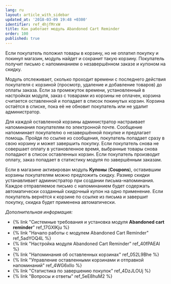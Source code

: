 ```yaml
---
lang: ru
layout: article_with_sidebar
updated_at: '2018-03-09 19:48 +0300'
identifier: ref_4hjfMrxW
title: Как работает модуль Abandoned Cart Reminder
order: 100
published: true
---
```

Если покупатель положил товары в корзину, но не оплатил покупку и покинул магазин, модуль найдет и сохранит такую корзину. Покупатель получит письмо с напоминанием о незавершённом заказе и купоном на скидку.

Модуль отслеживает, сколько проходит времени с последнего действия покупателя с корзиной (просмотр, удаление и добавление товаров) до оплаты заказа. Если за промежуток времени, установленный в настройках модуля, заказ с товарами из корзины не оплачен, корзина считается оставленной и попадает в список покинутых корзин. Корзина остаётся в списке, пока её не обновит покупатель или не удалит администратор.

Для каждой оставленной корзины администратор настраивает напоминания покупателям по электронной почте. Сообщение напомнинает покупателю о незавершённой покупке и предлагает помощь. Пройдя по ссылке из сообщения, покупатель попадает сразу в свою корзину и может завершить покупку. Если покупатель снова не совершает оплату в установленное время, выбранные товары снова попадают в список оставленных корзин. Если покупатель производит оплату, заказ попадает в статистику модуля по завершённым заказам.

Если в магазине активирован модуль **Купоны** (**Coupons**), оставившим корзины покупателям можно предложить скидку. Размер скидки устанавливает администратор при создании письма-напоминания. Каждое отправляемое письмо с напоминанием будет содержать автоматически созданный скидочный купон на одно применение. Если покупатель вернётся к корзине по ссылке из письма и завершит покупку, скидка будет применена автоматически.

_Дополнительная информация:_
*   {% link "Системные требования и установка модуля **Abandoned cart reminder**" ref_17GXlKju %}
*   {% link "Начало работы с модулем Abandoned Cart Reminder" ref_5adYOQ4L %}
*   {% link "Настройка модуля  Abandoned Cart Reminder" ref_40fPAEAI %}
*   {% link "Напоминания об оставленных корзинах" ref_052L9Bhe %}
*   {% link "Управление оставленными корзинами и отправкой напоминаний" ref_4WG6xIIo %}
*   {% link "Статистика по завершению покупок" ref_4DzJLOUj %}
*   {% link "Вопросы и ответы" ref_5eE8huM2 %}
